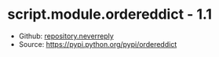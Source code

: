 # script.module.ordereddict - 1.1

- Github: [repository.neverreply](https://github.com/neverreply/repo)
- Source: https://pypi.python.org/pypi/ordereddict
